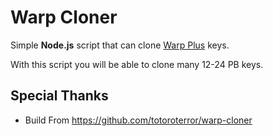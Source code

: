 # Warp Cloner

Simple **Node.js** script that can clone [Warp Plus](https://1.1.1.1/) keys.

With this script you will be able to clone many 12-24 PB keys.

## Special Thanks

- Build From https://github.com/totoroterror/warp-cloner
